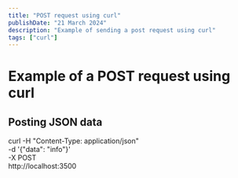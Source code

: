 ```yaml
---
title: "POST request using curl"
publishDate: "21 March 2024"
description: "Example of sending a post request using curl"
tags: ["curl"]
---
```


# Example of a POST request using curl
## Posting JSON data
curl -H "Content-Type: application/json" \
-d '{"data": "info"}' \
-X POST \
http://localhost:3500

